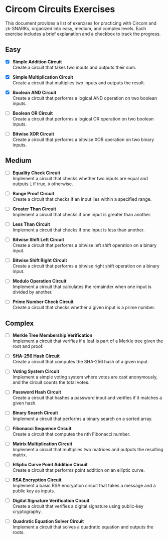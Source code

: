 # Circom Circuits Exercises

This document provides a list of exercises for practicing with Circom and zk-SNARKs, organized into easy, medium, and complex levels. Each exercise includes a brief explanation and a checkbox to track the progress.

## Easy

- [x] **Simple Addition Circuit**  
  Create a circuit that takes two inputs and outputs their sum. 

- [x] **Simple Multiplication Circuit**  
  Create a circuit that multiplies two inputs and outputs the result.

- [x] **Boolean AND Circuit**  
  Create a circuit that performs a logical AND operation on two boolean inputs.

- [ ] **Boolean OR Circuit**  
  Create a circuit that performs a logical OR operation on two boolean inputs.

- [ ] **Bitwise XOR Circuit**  
  Create a circuit that performs a bitwise XOR operation on two binary inputs.

## Medium

- [ ] **Equality Check Circuit**  
  Implement a circuit that checks whether two inputs are equal and outputs `1` if true, `0` otherwise.

- [ ] **Range Proof Circuit**  
  Create a circuit that checks if an input lies within a specified range.

- [ ] **Greater Than Circuit**  
  Implement a circuit that checks if one input is greater than another.

- [ ] **Less Than Circuit**  
  Implement a circuit that checks if one input is less than another.

- [ ] **Bitwise Shift Left Circuit**  
  Create a circuit that performs a bitwise left shift operation on a binary input.

- [ ] **Bitwise Shift Right Circuit**  
  Create a circuit that performs a bitwise right shift operation on a binary input.

- [ ] **Modulo Operation Circuit**  
  Implement a circuit that calculates the remainder when one input is divided by another.

- [ ] **Prime Number Check Circuit**  
  Create a circuit that checks whether a given input is a prime number.

## Complex

- [ ] **Merkle Tree Membership Verification**  
  Implement a circuit that verifies if a leaf is part of a Merkle tree given the root and proof.

- [ ] **SHA-256 Hash Circuit**  
  Create a circuit that computes the SHA-256 hash of a given input.

- [ ] **Voting System Circuit**  
  Implement a simple voting system where votes are cast anonymously, and the circuit counts the total votes.

- [ ] **Password Hash Circuit**  
  Create a circuit that hashes a password input and verifies if it matches a given hash.

- [ ] **Binary Search Circuit**  
  Implement a circuit that performs a binary search on a sorted array.

- [ ] **Fibonacci Sequence Circuit**  
  Create a circuit that computes the nth Fibonacci number.

- [ ] **Matrix Multiplication Circuit**  
  Implement a circuit that multiplies two matrices and outputs the resulting matrix.

- [ ] **Elliptic Curve Point Addition Circuit**  
  Create a circuit that performs point addition on an elliptic curve.

- [ ] **RSA Encryption Circuit**  
  Implement a basic RSA encryption circuit that takes a message and a public key as inputs.

- [ ] **Digital Signature Verification Circuit**  
  Create a circuit that verifies a digital signature using public-key cryptography.

- [ ] **Quadratic Equation Solver Circuit**  
  Implement a circuit that solves a quadratic equation and outputs the roots.